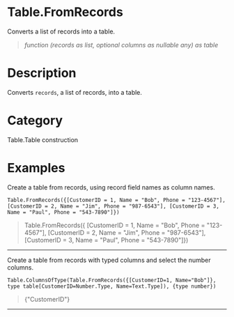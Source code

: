﻿# Table.FromRecords
Converts a list of records into a table.
> _function (records as list, optional columns as nullable any) as table_
# Description 
Converts <code>records</code>, a list of records, into a table.
# Category 
Table.Table construction
# Examples 
Create a table from records, using record field names as column names.
```
Table.FromRecords({[CustomerID = 1, Name = "Bob", Phone = "123-4567"], [CustomerID = 2, Name = "Jim", Phone = "987-6543"], [CustomerID = 3, Name = "Paul", Phone = "543-7890"]})
```
> Table.FromRecords({ [CustomerID = 1, Name = "Bob", Phone = "123-4567"], [CustomerID = 2, Name = "Jim", Phone = "987-6543"], [CustomerID = 3, Name = "Paul", Phone = "543-7890"]})
***
Create a table from records with typed columns and select the number columns.
```
Table.ColumnsOfType(Table.FromRecords({[CustomerID=1, Name="Bob"]}, type table[CustomerID=Number.Type, Name=Text.Type]), {type number})
```
> {"CustomerID"}
***
